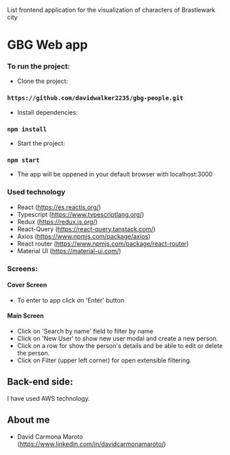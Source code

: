 List frontend application for the visualization of characters of Brastlewark city

# GBG Web app

### To run the project:

* Clone the project:

### `https://github.com/davidwalker2235/gbg-people.git`

* Install dependencies:

### `npm install`

* Start the project:

### `npm start`

* The app will be oppened in your default browser with localhost:3000

### Used technology


* React (https://es.reactjs.org/)
* Typescript (https://www.typescriptlang.org/)
* Redux (https://redux.js.org/)
* React-Query (https://react-query.tanstack.com/)
* Axios (https://www.npmjs.com/package/axios)
* React router (https://www.npmjs.com/package/react-router)
* Material UI (https://material-ui.com/)

### Screens:

#### Cover Screen

* To enter to app click on 'Enter' button
#### Main Screen

* Click on 'Search by name' field to filter by name
* Click on 'New User' to show new user modal and create a new person.
* Click on a row for show the person's details and be able to edit or delete the person.
* Click on Filter (upper left corner) for open extensible filtering.

## Back-end side:
I have used AWS technology.

## About me

* David Carmona Maroto (https://www.linkedin.com/in/davidcarmonamaroto/)
